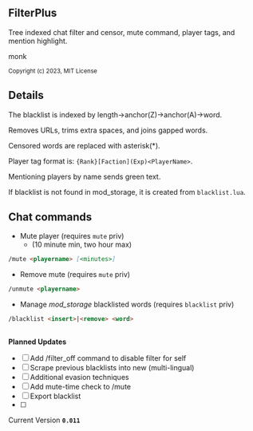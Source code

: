 ## FilterPlus
Tree indexed chat filter and censor, mute command, player tags, and mention highlight.

monk 

<sup>Copyright (c) 2023, MIT License</sup>

## Details
The blacklist is indexed by length->anchor(Z)->anchor(A)->word.

Removes URLs, trims extra spaces, and joins gapped words.

Censored words are replaced with asterisk(*).

Player tag format is: `{Rank}[Faction](Exp)<PlayerName>`.

Mentioning players by name sends green text.

If blacklist is not found in mod_storage, it is created from `blacklist.lua`.
## Chat commands
- Mute player (requires `mute` priv)
  - (10 minute min, two hour max)
```md
/mute <playername> [<minutes>]
```
- Remove mute (requires `mute` priv)
```md
/unmute <playername>
```
- Manage *mod_storage* blacklisted words (requires `blacklist` priv)
```md
/blacklist <insert>|<remove> <word>
```
##
**Planned Updates**
- [ ] Add /filter_off command to disable filter for self
- [ ] Scrape previous blacklists into new (multi-lingual)
- [ ] Additional evasion techniques
- [ ] Add mute-time check to /mute
- [ ] Export blacklist
- [ ] 
Current Version **`0.011`**